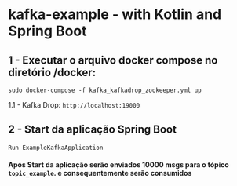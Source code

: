 # kafka-example - with Kotlin and Spring Boot

## 1 - Executar o arquivo docker compose no diretório /docker:

```sudo docker-compose -f kafka_kafkadrop_zookeeper.yml up```

   1.1 - Kafka Drop: `http://localhost:19000`

## 2 - Start da aplicação Spring Boot

  `Run ExampleKafkaApplication`
  
#### Após Start da aplicação serão enviados 10000 msgs para o tópico `topic_example`. e consequentemente serão consumidos

